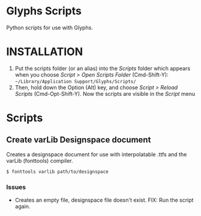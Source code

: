 # Glyphs Scripts
Python scripts for use with Glyphs.

# INSTALLATION

1. Put the scripts folder (or an alias) into the *Scripts* folder which appears when you choose *Script > Open Scripts Folder* (Cmd-Shift-Y): `~/Library/Application Support/Glyphs/Scripts/`
2. Then, hold down the Option (Alt) key, and choose *Script > Reload Scripts* (Cmd-Opt-Shift-Y). Now the scripts are visible in the *Script* menu

# Scripts

## Create varLib Designspace document

Creates a designspace document for use with interpolatable .ttfs and the varLib (fonttools) compiler.

```bash
$ fonttools varlib path/to/designspace
```

### Issues

*  Creates an empty file, designspace file doesn't exist. FIX: Run the script again.

